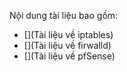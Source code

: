 Nội dung tài liệu bao gồm:

- [](Tài liệu về iptables)
- [](Tài liệu về firwalld)
- [](Tài liệu về pfSense)